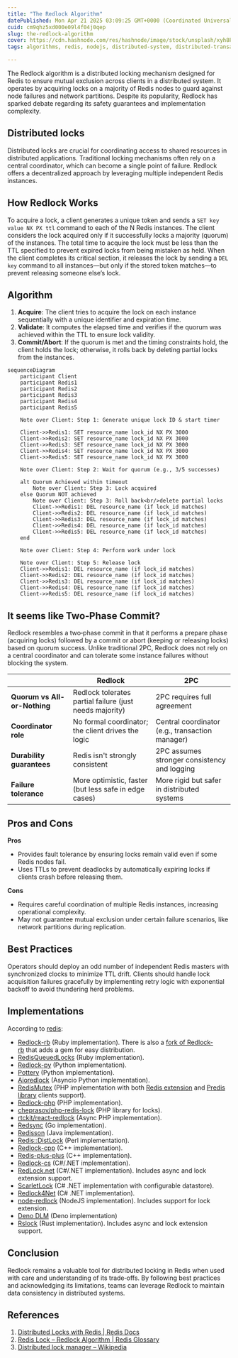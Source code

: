 ```yaml
---
title: "The Redlock Algorithm"
datePublished: Mon Apr 21 2025 03:09:25 GMT+0000 (Coordinated Universal Time)
cuid: cm9qhz5xd000e09l4f04j0qep
slug: the-redlock-algorithm
cover: https://cdn.hashnode.com/res/hashnode/image/stock/unsplash/xyh8P8k-X90/upload/1673ecdf9bd860cf10cd97eb087c8bbe.jpeg
tags: algorithms, redis, nodejs, distributed-system, distributed-transactions, redlock

---
```


 
The Redlock algorithm is a distributed locking mechanism designed for Redis to ensure mutual exclusion across clients in a distributed system. It operates by acquiring locks on a majority of Redis nodes to guard against node failures and network partitions. Despite its popularity, Redlock has sparked debate regarding its safety guarantees and implementation complexity.

## Distributed locks

Distributed locks are crucial for coordinating access to shared resources in distributed applications. Traditional locking mechanisms often rely on a central coordinator, which can become a single point of failure. Redlock offers a decentralized approach by leveraging multiple independent Redis instances.

## How Redlock Works

To acquire a lock, a client generates a unique token and sends a `SET key value NX PX ttl` command to each of the N Redis instances. The client considers the lock acquired only if it successfully locks a majority (quorum) of the instances. The total time to acquire the lock must be less than the TTL specified to prevent expired locks from being mistaken as held. When the client completes its critical section, it releases the lock by sending a `DEL key` command to all instances—but only if the stored token matches—to prevent releasing someone else’s lock.


## Algorithm

1. **Acquire**: The client tries to acquire the lock on each instance sequentially with a unique identifier and expiration time.  
2. **Validate**: It computes the elapsed time and verifies if the quorum was achieved within the TTL to ensure lock validity.  
3. **Commit/Abort**: If the quorum is met and the timing constraints hold, the client holds the lock; otherwise, it rolls back by deleting partial locks from the instances.


```mermaid
sequenceDiagram
    participant Client
    participant Redis1
    participant Redis2
    participant Redis3
    participant Redis4
    participant Redis5

    Note over Client: Step 1: Generate unique lock ID & start timer

    Client->>Redis1: SET resource_name lock_id NX PX 3000
    Client->>Redis2: SET resource_name lock_id NX PX 3000
    Client->>Redis3: SET resource_name lock_id NX PX 3000
    Client->>Redis4: SET resource_name lock_id NX PX 3000
    Client->>Redis5: SET resource_name lock_id NX PX 3000

    Note over Client: Step 2: Wait for quorum (e.g., 3/5 successes)

    alt Quorum Achieved within timeout
        Note over Client: Step 3: Lock acquired
    else Quorum NOT achieved
        Note over Client: Step 3: Roll back<br/>delete partial locks
        Client->>Redis1: DEL resource_name (if lock_id matches)
        Client->>Redis2: DEL resource_name (if lock_id matches)
        Client->>Redis3: DEL resource_name (if lock_id matches)
        Client->>Redis4: DEL resource_name (if lock_id matches)
        Client->>Redis5: DEL resource_name (if lock_id matches)
    end

    Note over Client: Step 4: Perform work under lock

    Note over Client: Step 5: Release lock
    Client->>Redis1: DEL resource_name (if lock_id matches)
    Client->>Redis2: DEL resource_name (if lock_id matches)
    Client->>Redis3: DEL resource_name (if lock_id matches)
    Client->>Redis4: DEL resource_name (if lock_id matches)
    Client->>Redis5: DEL resource_name (if lock_id matches)

```

## It seems like Two‑Phase Commit?

Redlock resembles a two‑phase commit in that it performs a prepare phase (acquiring locks) followed by a commit or abort (keeping or releasing locks) based on quorum success. Unlike traditional 2PC, Redlock does not rely on a central coordinator and can tolerate some instance failures without blocking the system.

|   | Redlock | 2PC |
| --- | --- | --- |
| **Quorum vs All-or-Nothing** | Redlock tolerates partial failure (just needs majority) | 2PC requires full agreement |
| **Coordinator role** | No formal coordinator; the client drives the logic | Central coordinator (e.g., transaction manager) |
| **Durability guarantees** | Redis isn't strongly consistent | 2PC assumes stronger consistency and logging |
| **Failure tolerance** | More optimistic, faster (but less safe in edge cases) | More rigid but safer in distributed systems |

## Pros and Cons

**Pros**  
- Provides fault tolerance by ensuring locks remain valid even if some Redis nodes fail.  
- Uses TTLs to prevent deadlocks by automatically expiring locks if clients crash before releasing them.  

**Cons**  
- Requires careful coordination of multiple Redis instances, increasing operational complexity.  
- May not guarantee mutual exclusion under certain failure scenarios, like network partitions during replication.

## Best Practices

Operators should deploy an odd number of independent Redis masters with synchronized clocks to minimize TTL drift. Clients should handle lock acquisition failures gracefully by implementing retry logic with exponential backoff to avoid thundering herd problems.

## Implementations
According to [redis](https://redis.io/docs/latest/develop/use/patterns/distributed-locks/):

-   [Redlock-rb](https://github.com/antirez/redlock-rb) (Ruby implementation). There is also a [fork of Redlock-rb](https://github.com/leandromoreira/redlock-rb) that adds a gem for easy distribution.
-   [RedisQueuedLocks](https://github.com/0exp/redis_queued_locks) (Ruby implementation).
-   [Redlock-py](https://github.com/SPSCommerce/redlock-py) (Python implementation).
-   [Pottery](https://github.com/brainix/pottery#redlock) (Python implementation).
-   [Aioredlock](https://github.com/joanvila/aioredlock) (Asyncio Python implementation).
-   [RedisMutex](https://github.com/malkusch/lock#redismutex) (PHP implementation with both [Redis extension](https://github.com/phpredis/phpredis) and [Predis library](https://github.com/predis/predis) clients support).
-   [Redlock-php](https://github.com/ronnylt/redlock-php) (PHP implementation).
-   [cheprasov/php-redis-lock](https://github.com/cheprasov/php-redis-lock) (PHP library for locks).
-   [rtckit/react-redlock](https://github.com/rtckit/reactphp-redlock) (Async PHP implementation).
-   [Redsync](https://github.com/go-redsync/redsync) (Go implementation).
-   [Redisson](https://github.com/mrniko/redisson) (Java implementation).
-   [Redis::DistLock](https://github.com/sbertrang/redis-distlock) (Perl implementation).
-   [Redlock-cpp](https://github.com/jacket-code/redlock-cpp) (C++ implementation).
-   [Redis-plus-plus](https://github.com/sewenew/redis-plus-plus/#redlock) (C++ implementation).
-   [Redlock-cs](https://github.com/kidfashion/redlock-cs) (C#/.NET implementation).
-   [RedLock.net](https://github.com/samcook/RedLock.net) (C#/.NET implementation). Includes async and lock extension support.
-   [ScarletLock](https://github.com/psibernetic/scarletlock) (C# .NET implementation with configurable datastore).
-   [Redlock4Net](https://github.com/LiZhenNet/Redlock4Net) (C# .NET implementation).
-   [node-redlock](https://github.com/mike-marcacci/node-redlock) (NodeJS implementation). Includes support for lock extension.
-   [Deno DLM](https://github.com/oslabs-beta/Deno-Redlock) (Deno implementation)
-   [Rslock](https://github.com/hexcowboy/rslock) (Rust implementation). Includes async and lock extension support.

## Conclusion

Redlock remains a valuable tool for distributed locking in Redis when used with care and understanding of its trade‑offs. By following best practices and acknowledging its limitations, teams can leverage Redlock to maintain data consistency in distributed systems.

## References

1. [Distributed Locks with Redis | Redis Docs](https://redis.io/docs/latest/develop/use/patterns/distributed-locks/)  
2. [Redis Lock – Redlock Algorithm | Redis Glossary](https://redis.io/glossary/redis-lock/) 
3. [Distributed lock manager – Wikipedia](https://en.wikipedia.org/wiki/Distributed_lock_manager)  
